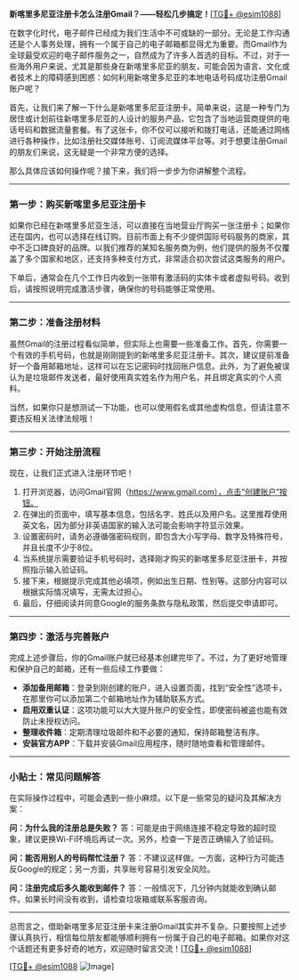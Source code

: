 **新喀里多尼亚注册卡怎么注册Gmail？——轻松几步搞定！**[[TG💪+ @esim1088](https://t.me/s/esim1088)]

在数字化时代，电子邮件已经成为我们生活中不可或缺的一部分。无论是工作沟通还是个人事务处理，拥有一个属于自己的电子邮箱都显得尤为重要。而Gmail作为全球最受欢迎的电子邮件服务之一，自然成为了许多人首选的目标。不过，对于一些海外用户来说，尤其是那些身在新喀里多尼亚的朋友，可能会因为语言、文化或者技术上的障碍感到困惑：如何利用新喀里多尼亚的本地电话号码成功注册Gmail账户呢？

首先，让我们来了解一下什么是新喀里多尼亚注册卡。简单来说，这是一种专门为居住或计划前往新喀里多尼亚的人设计的服务产品，它包含了当地运营商提供的电话号码和数据流量套餐。有了这张卡，你不仅可以接听和拨打电话，还能通过网络进行各种操作，比如注册社交媒体账号、订阅流媒体平台等。对于想要注册Gmail的朋友们来说，这无疑是一个非常方便的选择。

那么具体应该如何操作呢？接下来，我们将一步步为你讲解整个流程。

---

### 第一步：购买新喀里多尼亚注册卡

如果你已经在新喀里多尼亚生活，可以直接在当地营业厅购买一张注册卡；如果你还在国内，也可以选择在线订购。目前市面上有不少提供国际号码服务的商家，其中不乏口碑良好的品牌。以我们推荐的某知名服务商为例，他们提供的服务不仅覆盖了多个国家和地区，还支持多种支付方式，非常适合初次尝试这类服务的用户。

下单后，通常会在几个工作日内收到一张带有激活码的实体卡或者虚拟号码。收到后，请按照说明完成激活步骤，确保你的号码能够正常使用。

---

### 第二步：准备注册材料

虽然Gmail的注册过程看似简单，但实际上也需要一些准备工作。首先，你需要一个有效的手机号码，也就是刚刚提到的新喀里多尼亚注册卡。其次，建议提前准备好一个备用邮箱地址，这样可以在忘记密码时找回账户信息。此外，为了避免被误认为是垃圾邮件发送者，最好使用真实姓名作为用户名，并且绑定真实的个人资料。

当然，如果你只是想测试一下功能，也可以使用假名或其他虚构信息，但请注意不要违反相关法律法规哦！

---

### 第三步：开始注册流程

现在，让我们正式进入注册环节吧！

1. 打开浏览器，访问Gmail官网（https://www.gmail.com），点击“创建账户”按钮。
2. 在弹出的页面中，填写基本信息，包括名字、姓氏以及用户名。这里推荐使用英文名，因为部分非英语国家的输入法可能会影响字符显示效果。
3. 设置密码时，请务必遵循强密码规则，即包含大小写字母、数字及特殊符号，并且长度不少于8位。
4. 当系统提示需要验证手机号码时，选择刚才购买的新喀里多尼亚注册卡，并按照指示输入验证码。
5. 接下来，根据提示完成其他必填项，例如出生日期、性别等。这部分内容可以根据实际情况填写，无需太过担心。
6. 最后，仔细阅读并同意Google的服务条款与隐私政策，然后提交申请即可。

---

### 第四步：激活与完善账户

完成上述步骤后，你的Gmail账户就已经基本创建完毕了。不过，为了更好地管理和保护自己的邮箱，还有一些后续工作要做：

- **添加备用邮箱**：登录到刚创建的账户，进入设置页面，找到“安全性”选项卡，在那里你可以添加第二个邮箱地址作为辅助联系方式。
- **启用双重认证**：这项功能可以大大提升账户的安全性，即使密码被盗也能有效防止未授权访问。
- **整理收件箱**：定期清理垃圾邮件和不必要的通知，保持邮箱整洁有序。
- **安装官方APP**：下载并安装Gmail应用程序，随时随地查看和管理邮件。

---

### 小贴士：常见问题解答

在实际操作过程中，可能会遇到一些小麻烦。以下是一些常见的疑问及其解决方案：

**问：为什么我的注册总是失败？**
答：可能是由于网络连接不稳定导致的超时现象，建议更换Wi-Fi环境后再试一次。另外，检查一下是否正确输入了验证码。

**问：能否用别人的号码帮忙注册？**
答：不建议这样做。一方面，这种行为可能违反Google的规定；另一方面，共享账号容易引发安全风险。

**问：注册完成后多久能收到邮件？**
答：一般情况下，几分钟内就能收到确认邮件。如果长时间没有收到，请检查垃圾箱或联系客服咨询。

---

总而言之，借助新喀里多尼亚注册卡来注册Gmail其实并不复杂。只要按照上述步骤认真执行，相信每位朋友都能够顺利拥有一份属于自己的电子邮箱。如果你对这个话题还有更多好奇的地方，欢迎随时留言交流！[[TG💪+ @esim1088](https://t.me/s/esim1088)]

[[TG💪+ @esim1088](https://t.me/s/esim1088) ![Image](https://i.postimg.cc/4NQfJmqS/Snipaste-2025-05-13-00-14-12.png)]